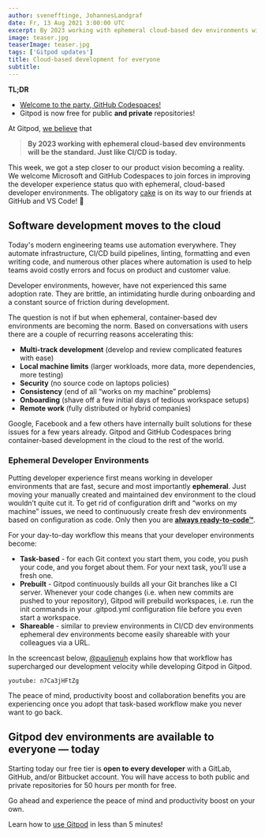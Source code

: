 ```yaml
---
author: svenefftinge, JohannesLandgraf
date: Fr, 13 Aug 2021 3:00:00 UTC
excerpt: By 2023 working with ephemeral cloud-based dev environments will be the standard, just like CI/CD is today.
image: teaser.jpg
teaserImage: teaser.jpg
tags: ['Gitpod updates']
title: Cloud-based development for everyone
subtitle:
---
```


**TL;DR**

-   [Welcome to the party, GitHub Codespaces!](/blog/github-codespaces)
-   Gitpod is now free for public **and private** repositories!

At Gitpod, [we believe](https://www.notion.so/gitpod/Gitpod-s-Direction-be35d064c0704fbda61c542b84e07ef6) that

> **By 2023 working with ephemeral cloud-based dev environments will be the standard. Just like CI/CD is today.**

This week, we got a step closer to our product vision becoming a reality. We welcome Microsoft and GitHub Codespaces to join forces in improving the developer experience status quo with ephemeral, cloud-based developer environments. The obligatory [cake](https://twitter.com/gitpod/status/1425494676237340672?s=20) is on its way to our friends at GitHub and VS Code! 🎂

## Software development moves to the cloud

Today's modern engineering teams use automation everywhere. They automate infrastructure, CI/CD build pipelines, linting, formatting and even writing code, and numerous other places where automation is used to help teams avoid costly errors and focus on product and customer value.

Developer environments, however, have not experienced this same adoption rate. They are brittle, an intimidating hurdle during onboarding and a constant source of friction during development.

The question is not if but when ephemeral, container-based dev environments are becoming the norm. Based on conversations with users there are a couple of recurring reasons accelerating this:

-   **Multi-track development** (develop and review complicated features with ease)
-   **Local machine limits** (larger workloads, more data, more dependencies, more testing)
-   **Security** (no source code on laptops policies)
-   **Consistency** (end of all “works on my machine” problems)
-   **Onboarding** (shave off a few initial days of tedious workspace setups)
-   **Remote work** (fully distributed or hybrid companies)

Google, Facebook and a few others have internally built solutions for these issues for a few years already. Gitpod and GitHub Codespaces bring container-based development in the cloud to the rest of the world.

### Ephemeral Developer Environments

Putting developer experience first means working in developer environments that are fast, secure and most importantly **ephemeral**. Just moving your manually created and maintained dev environment to the cloud wouldn’t quite cut it. To get rid of configuration drift and “works on my machine” issues, we need to continuously create fresh dev environments based on configuration as code. Only then you are [**always ready-to-code™**](/).

For your day-to-day workflow this means that your developer environments become:

-   **Task-based** - for each Git context you start them, you code, you push your code, and you forget about them. For your next task, you’ll use a fresh one.
-   **Prebuilt** - Gitpod continuously builds all your Git branches like a CI server. Whenever your code changes (i.e. when new commits are pushed to your repository), Gitpod will prebuild workspaces, i.e. run the init commands in your .gitpod.yml configuration file before you even start a workspace.
-   **Shareable** - similar to preview environments in CI/CD dev environments ephemeral dev environments become easily shareable with your colleagues via a URL.

In the screencast below, [@paulienuh](https://twitter.com/paulienuh) explains how that workflow has supercharged our development velocity while developing Gitpod in Gitpod.

`youtube: n7Ca3jHFtZg`

The peace of mind, productivity boost and collaboration benefits you are experiencing once you adopt that task-based workflow make you never want to go back.

## Gitpod dev environments are available to everyone — today

Starting today our free tier is **open to every developer** with a GitLab, GitHub, and/or Bitbucket account. You will have access to both public and private repositories for 50 hours per month for free.

Go ahead and experience the peace of mind and productivity boost on your own.

Learn how to [use Gitpod](/docs/introduction/getting-started) in less than 5 minutes!
